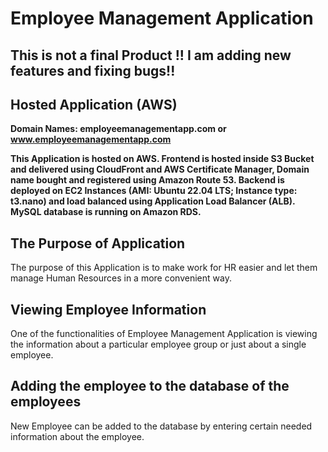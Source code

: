 # Employee Management Application

## This is not a final Product !! I am adding new features and fixing bugs!!

## Hosted Application (AWS)

**Domain Names: employeemanagementapp.com or www.employeemanagementapp.com**

**This Application is hosted on AWS. Frontend is hosted inside S3 Bucket and delivered using CloudFront and AWS Certificate Manager, Domain name bought and registered using Amazon Route 53. 
Backend is deployed on EC2 Instances (AMI: Ubuntu 22.04 LTS; Instance type: t3.nano) and load balanced using Application Load Balancer (ALB). 
MySQL database is running on Amazon RDS.**

## The Purpose of Application

The purpose of this Application is to make work for HR easier and let them manage Human Resources in a more convenient way.

## Viewing Employee Information

One of the functionalities of Employee Management Application is viewing the information about a particular employee group or just about a single employee.


## Adding the employee to the database of the employees

New Employee can be added to the database by entering certain needed information about the employee.
